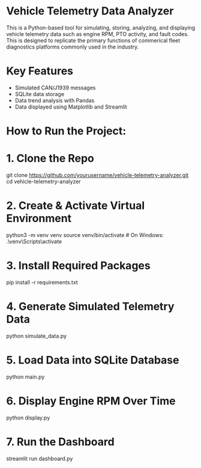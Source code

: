 # Vehicle Telemetry Data Analyzer

This is a Python-based tool for simulating, storing, analyzing, and displaying vehicle telemetry data such as engine RPM, PTO activity, and fault codes. This is designed to replicate the primary functions of commerical fleet diagnostics platforms commonly used in the industry.

# Key Features
- Simulated CAN/J1939 messages
- SQLite data storage
- Data trend analysis with Pandas
- Data displayed using Matplotlib and Streamlit


# How to Run the Project:

# 1. Clone the Repo
git clone https://github.com/yourusername/vehicle-telemetry-analyzer.git
cd vehicle-telemetry-analyzer

# 2. Create & Activate Virtual Environment
python3 -m venv venv
source venv/bin/activate # On Windows: .\venv\Scripts\activate

# 3. Install Required Packages
pip install -r requirements.txt

# 4. Generate Simulated Telemetry Data
python simulate_data.py

# 5. Load Data into SQLite Database
python main.py

# 6. Display Engine RPM Over Time
python display.py

# 7. Run the Dashboard
streamlit run dashboard.py
